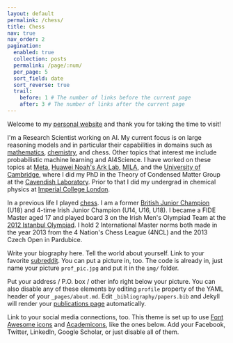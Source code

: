 ```yaml
---
layout: default
permalink: /chess/
title: Chess
nav: true
nav_order: 2
pagination:
  enabled: true
  collection: posts
  permalink: /page/:num/
  per_page: 5
  sort_field: date
  sort_reverse: true
  trail:
    before: 1 # The number of links before the current page
    after: 3 # The number of links after the current page
---
```


Welcome to my [personal website](https://ryan-rhys.github.io/ryan__rhys/) and thank you for taking the time to visit!

I'm a Research Scientist working on AI. My current focus is on large reasoning models and in particular their capabilities in domains such as [mathematics](https://proceedings.neurips.cc/paper_files/paper/2023/file/58168e8a92994655d6da3939e7cc0918-Paper-Datasets_and_Benchmarks.pdf), [chemistry](https://arxiv.org/abs/2506.17238), and chess. Other topics that interest me include probabilistic machine learning and AI4Science. I have worked on these topics at [Meta](https://research.facebook.com/), [Huawei Noah's Ark Lab](https://github.com/huawei-noah), [MILA](https://mila.quebec/en), and the [University of Cambridge](https://www.cam.ac.uk/), where I did my PhD in the Theory of Condensed Matter Group at the [Cavendish Laboratory](https://www.phy.cam.ac.uk/). Prior to that I did my undergrad in chemical physics at [Imperial College London](https://www.imperial.ac.uk/). 

In a previous life I played [chess](https://ratings.fide.com/profile/2502054). I am a former [British Junior Champion](https://www.theguardian.com/sport/2010/aug/14/british-championship-second-third-place) (U18) and 4-time Irish Junior Champion (U14, U16, U18). I became a FIDE Master aged 17 and played board 3 on the Irish Men's Olympiad Team at the [2012 Istanbul Olympiad](https://en.wikipedia.org/wiki/40th_Chess_Olympiad). I hold 2 International Master norms both made in the year 2013 from the 4 Nation's Chess League (4NCL) and the 2013 Czech Open in Pardubice.

Write your biography here. Tell the world about yourself. Link to your favorite [subreddit](http://reddit.com). You can put a picture in, too. The code is already in, just name your picture `prof_pic.jpg` and put it in the `img/` folder.

Put your address / P.O. box / other info right below your picture. You can also disable any of these elements by editing `profile` property of the YAML header of your `_pages/about.md`. Edit `_bibliography/papers.bib` and Jekyll will render your [publications page](/al-folio/publications/) automatically.

Link to your social media connections, too. This theme is set up to use [Font Awesome icons](https://fontawesome.com/) and [Academicons](https://jpswalsh.github.io/academicons/), like the ones below. Add your Facebook, Twitter, LinkedIn, Google Scholar, or just disable all of them.
